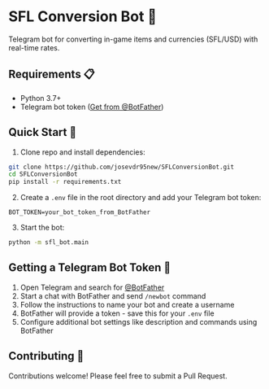 # SFL Conversion Bot 🤖

Telegram bot for converting in-game items and currencies (SFL/USD) with real-time rates.

## Requirements 📋
- Python 3.7+
- Telegram bot token ([Get from @BotFather](https://t.me/BotFather))

## Quick Start 🚀

1. Clone repo and install dependencies:
```bash
git clone https://github.com/josevdr95new/SFLConversionBot.git
cd SFLConversionBot
pip install -r requirements.txt
```

2. Create a `.env` file in the root directory and add your Telegram bot token:
```
BOT_TOKEN=your_bot_token_from_BotFather
```

3. Start the bot:
```bash
python -m sfl_bot.main
```

## Getting a Telegram Bot Token 🔑

1. Open Telegram and search for [@BotFather](https://t.me/BotFather)
2. Start a chat with BotFather and send `/newbot` command
3. Follow the instructions to name your bot and create a username
4. BotFather will provide a token - save this for your `.env` file
5. Configure additional bot settings like description and commands using BotFather

## Contributing 🤝

Contributions welcome! Please feel free to submit a Pull Request.
